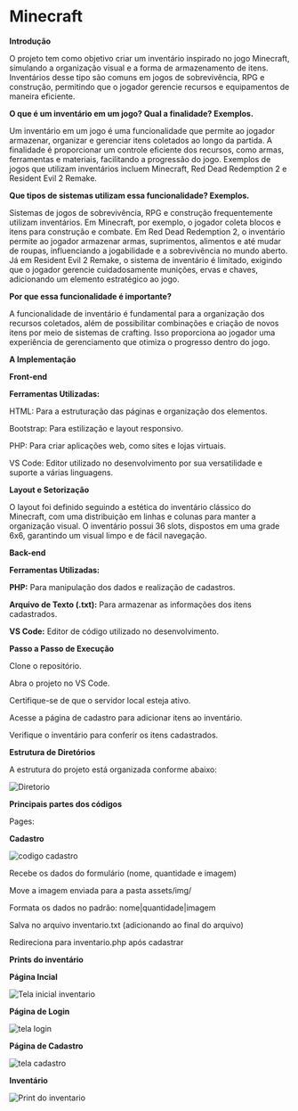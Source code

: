 # Minecraft

**Introdução**

O projeto tem como objetivo criar um inventário inspirado no jogo Minecraft, simulando a organização visual e a forma de armazenamento de itens. Inventários desse tipo são comuns em jogos de sobrevivência, RPG e construção, permitindo que o jogador gerencie recursos e equipamentos de maneira eficiente.



**O que é um inventário em um jogo? Qual a finalidade? Exemplos.**

Um inventário em um jogo é uma funcionalidade que permite ao jogador armazenar, organizar e gerenciar itens coletados ao longo da partida. A finalidade é proporcionar um controle eficiente dos recursos, como armas, ferramentas e materiais, facilitando a progressão do jogo. Exemplos de jogos que utilizam inventários incluem Minecraft, Red Dead Redemption 2 e  Resident Evil 2 Remake.



**Que tipos de sistemas utilizam essa funcionalidade? Exemplos.**

Sistemas de jogos de sobrevivência, RPG e construção frequentemente utilizam inventários. Em Minecraft, por exemplo, o jogador coleta blocos e itens para construção e combate. Em Red Dead Redemption 2, o inventário permite ao jogador armazenar armas, suprimentos, alimentos e até mudar de roupas, influenciando a jogabilidade e a sobrevivência no mundo aberto. Já em Resident Evil 2 Remake, o sistema de inventário é limitado, exigindo que o jogador gerencie cuidadosamente munições, ervas e chaves, adicionando um elemento estratégico ao jogo.



**Por que essa funcionalidade é importante?**

A funcionalidade de inventário é fundamental para a organização dos recursos coletados, além de possibilitar combinações e criação de novos itens por meio de sistemas de crafting. Isso proporciona ao jogador uma experiência de gerenciamento que otimiza o progresso dentro do jogo.



  **A Implementação**

  
 **Front-end**

 
**Ferramentas Utilizadas:**


HTML: Para a estruturação das páginas e organização dos elementos.


Bootstrap: Para estilização e layout responsivo.


PHP: Para criar aplicações web, como sites e lojas virtuais.


VS Code: Editor utilizado no desenvolvimento por sua versatilidade e suporte a várias linguagens.





**Layout e Setorização**

O layout foi definido seguindo a estética do inventário clássico do Minecraft, com uma distribuição em linhas e colunas para manter a organização visual. O inventário possui 36 slots, dispostos em uma grade 6x6, garantindo um visual limpo e de fácil navegação.



**Back-end**


  **Ferramentas Utilizadas:**
  
  
**PHP:** Para manipulação dos dados e realização de cadastros.

**Arquivo de Texto (.txt):** Para armazenar as informações dos itens cadastrados.

**VS Code:** Editor de código utilizado no desenvolvimento.




**Passo a Passo de Execução**

Clone o repositório.

Abra o projeto no VS Code.

Certifique-se de que o servidor local esteja ativo.

Acesse a página de cadastro para adicionar itens ao inventário.

Verifique o inventário para conferir os itens cadastrados.



**Estrutura de Diretórios**

A estrutura do projeto está organizada conforme abaixo:


![Diretorio](https://github.com/user-attachments/assets/a78a8307-756e-4b0e-8df5-45a17775dde2)




**Principais partes dos códigos**

Pages:

**Cadastro**

![codigo cadastro](https://github.com/user-attachments/assets/ff522395-ecff-49be-844b-02e1d53e9a37)


Recebe os dados do formulário (nome, quantidade e imagem)

Move a imagem enviada para a pasta assets/img/

Formata os dados no padrão: nome|quantidade|imagem

Salva no arquivo inventario.txt (adicionando ao final do arquivo)

Redireciona para inventario.php após cadastrar







**Prints do inventário**


**Página Incial**


![Tela inicial inventario](https://github.com/user-attachments/assets/5613df00-71a1-4308-9eca-2dc34fc13a58)


**Página de Login**


![tela login](https://github.com/user-attachments/assets/73ffe2fb-1294-4afe-a404-7baa0a45ee81)

**Página de Cadastro**


![tela cadastro](https://github.com/user-attachments/assets/cb17800a-d4b3-4a6b-9e30-b64562f5190e)


**Inventário**


![Print do inventario](https://github.com/user-attachments/assets/c03ce6ca-d2cb-4c44-b20d-7b6222d331a3)
















